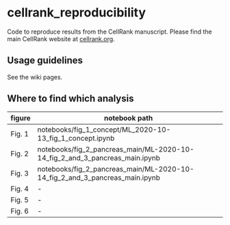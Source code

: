# cellrank_reproducibility
Code to reproduce results from the CellRank manuscript. Please find the main CellRank website at [cellrank.org](https://cellrank.org).

## Usage guidelines
See the wiki pages.

## Where to find which analysis
figure       | notebook path     
---------------| ---------------
| Fig. 1 | notebooks/fig_1_concept/ML_2020-10-13_fig_1_concept.ipynb|
| Fig. 2 | notebooks/fig_2_pancreas_main/ML-2020-10-14_fig_2_and_3_pancreas_main.ipynb|
| Fig. 3 | notebooks/fig_2_pancreas_main/ML-2020-10-14_fig_2_and_3_pancreas_main.ipynb|
| Fig. 4 | - |
| Fig. 5 | - |  
| Fig. 6 | - |
